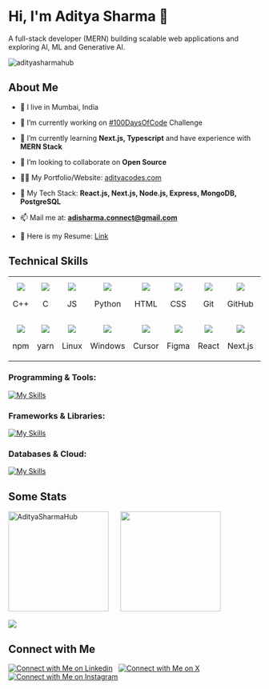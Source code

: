 # Hi, I'm Aditya Sharma 👋  
A full-stack developer (MERN) building scalable web applications and exploring AI, ML and Generative AI.  
<p align="left"> <img src="https://komarev.com/ghpvc/?username=adityasharmahub&label=Profile%20views&color=0e75b6&style=flat" alt="adityasharmahub" /> </p>

## About Me
- 📍 I live in Mumbai, India

- 🔭 I’m currently working on [#100DaysOfCode](https://github.com/AdityaSharmaHub/100DaysOfCode) Challenge

- 🌱 I’m currently learning **Next.js, Typescript** and have experience with **MERN Stack**

- 👯 I’m looking to collaborate on **Open Source**

- 👨‍💻 My Portfolio/Website: [adityacodes.com](https://adityacodes.com)

- 💬 My Tech Stack: **React.js, Next.js, Node.js, Express, MongoDB, PostgreSQL**

- 📫 Mail me at: **adisharma.connect@gmail.com**

- 📄 Here is my Resume: [Link](https://drive.google.com/file/d/1r-j3ILJKefsx0WgcE4O0l_KQHd4z0X6h/view)



## Technical Skills

<table>
  <tbody>
    <tr>
      <td align="center">
        <img src="https://iconkit.ronitghosh.site/icons?i=cpp" />
        <p>C++</p>
      </td>
      <td align="center">
        <img src="https://iconkit.ronitghosh.site/icons?i=c" />
        <p>C</p>
      </td>
      <td align="center">
        <img src="https://iconkit.ronitghosh.site/icons?i=javascript" />
        <p>JS</p>
      </td>
      <td align="center">
        <img src="https://iconkit.ronitghosh.site/icons?i=python" />
        <p>Python</p>
      </td>
      <td align="center">
        <img src="https://iconkit.ronitghosh.site/icons?i=html" />
        <p>HTML</p>
      </td>
      <td align="center">
        <img src="https://iconkit.ronitghosh.site/icons?i=css" />
        <p>CSS</p>
      </td>
      <td align="center">
        <img src="https://iconkit.ronitghosh.site/icons?i=git" />
        <p>Git</p>
      </td>
      <td align="center">
        <img src="https://iconkit.ronitghosh.site/icons?i=github" />
        <p>GitHub</p>
      </td>
      <td align="center">
        <img src="https://iconkit.ronitghosh.site/icons?i=vscode" />
        <p>VS Code</p>
      </td>
      <td align="center">
        <img src="https://iconkit.ronitghosh.site/icons?i=postman" />
        <p>Postman</p>
      </td>
    </tr>
    <tr>
      <td align="center">
        <img src="https://iconkit.ronitghosh.site/icons?i=npm" />
        <p>npm</p>
      </td>
      <td align="center">
        <img src="https://iconkit.ronitghosh.site/icons?i=yarn" />
        <p>yarn</p>
      </td>
      <td align="center">
        <img src="https://iconkit.ronitghosh.site/icons?i=linux" />
        <p>Linux</p>
      </td>
      <td align="center">
        <img src="https://iconkit.ronitghosh.site/icons?i=windows" />
        <p>Windows</p>
      </td>
      <td align="center">
        <img src="https://iconkit.ronitghosh.site/icons?i=cursor" />
        <p>Cursor</p>
      </td>
      <td align="center">
        <img src="https://iconkit.ronitghosh.site/icons?i=figma" />
        <p>Figma</p>
      </td>
      <td align="center">
        <img src="https://iconkit.ronitghosh.site/icons?i=react" />
        <p>React</p>
      </td>
      <td align="center">
        <img src="https://iconkit.ronitghosh.site/icons?i=next" />
        <p>Next.js</p>
      </td>
      <td align="center">
        <img src="https://iconkit.ronitghosh.site/icons?i=nodejs" />
        <p>Node.js</p>
      </td>
      <td align="center">
        <img src="https://iconkit.ronitghosh.site/icons?i=express" />
        <p>Express</p>
      </td>
    </tr>
  </tbody>
</table>

### Programming & Tools:

[![My Skills](https://iconkit.ronitghosh.site/icons?i=cpp,c,javascript,python,html,css,git,github,vscode,postman,npm,yarn,linux,windows,figma)](https://adityacodes.com)

### Frameworks & Libraries:

[![My Skills](https://iconkit.ronitghosh.site/icons?i=react,next,nodejs,express,tailwind,shadcn,bootstrap,framermotion,graphql,redux)](https://adityacodes.com)

### Databases & Cloud:

[![My Skills](https://iconkit.ronitghosh.site/icons?i=mongodb,mysql,postgresql,supabase,appwrite,firebase,aws,docker,kubernetes,netlify,vercel)](https://adityacodes.com)

## Some Stats

<img height=200 align="center" src="https://github-readme-streak-stats.herokuapp.com/?user=adityasharmahub&theme=github_dark_dimmed" alt="AdityaSharmaHub" />&nbsp; &nbsp; &nbsp;
<img height=200 align="center" src="https://github-readme-stats.vercel.app/api/top-langs?username=adityasharmahub&show_icons=true&locale=en&layout=compact&theme=github_dark_dimmed" /><br/><br/>
<img src="https://github-readme-stats.vercel.app/api?username=adityasharmahub&show_icons=true&locale=en&theme=github_dark_dimmed" />
  
## Connect with Me
[![Connect with Me on Linkedin](https://iconkit.ronitghosh.site/icons?i=linkedin)](https://www.linkedin.com/in/aditya-r-sharma) &nbsp;
[![Connect with Me on X](https://iconkit.ronitghosh.site/icons?i=x)](https://x.com/sharmaadityax) &nbsp;
[![Connect with Me on Instagram](https://iconkit.ronitghosh.site/icons?i=instagram)](https://www.instagram.com/_.__adityasharma_.__) &nbsp;
